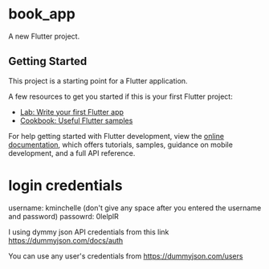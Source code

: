 # book_app

A new Flutter project.

## Getting Started

This project is a starting point for a Flutter application.

A few resources to get you started if this is your first Flutter project:

- [Lab: Write your first Flutter app](https://docs.flutter.dev/get-started/codelab)
- [Cookbook: Useful Flutter samples](https://docs.flutter.dev/cookbook)

For help getting started with Flutter development, view the
[online documentation](https://docs.flutter.dev/), which offers tutorials,
samples, guidance on mobile development, and a full API reference.

# login credentials

username: kminchelle (don't give any space after you entered the username and password)
passowrd: 0lelplR

I using dymmy json API credentials from this link https://dummyjson.com/docs/auth

You can use any user's credentials from https://dummyjson.com/users
